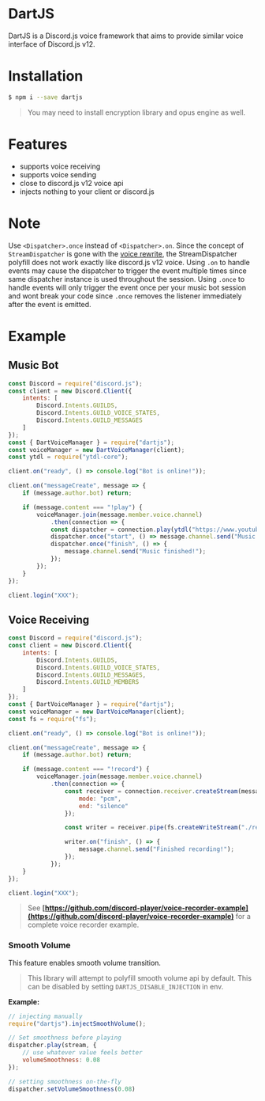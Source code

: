 # DartJS

DartJS is a Discord.js voice framework that aims to provide similar voice interface of Discord.js v12.

# Installation

```sh
$ npm i --save dartjs
```

> You may need to install encryption library and opus engine as well.

# Features

* supports voice receiving
* supports voice sending
* close to discord.js v12 voice api
* injects nothing to your client or discord.js

# Note

Use `<Dispatcher>.once` instead of `<Dispatcher>.on`. Since the concept of `StreamDispatcher` is gone with the [voice rewrite](https://npmjs.com/package/@discordjs/voice), the StreamDispatcher polyfill does not work exactly like discord.js v12 voice. Using `.on` to handle events may cause the dispatcher to trigger the event multiple times since same dispatcher instance is used throughout the session. Using `.once` to handle events will only trigger the event once per your music bot session and wont break your code since `.once` removes the listener immediately after the event is emitted.

# Example

## Music Bot

```js
const Discord = require("discord.js");
const client = new Discord.Client({
    intents: [
        Discord.Intents.GUILDS,
        Discord.Intents.GUILD_VOICE_STATES,
        Discord.Intents.GUILD_MESSAGES
    ]
});
const { DartVoiceManager } = require("dartjs");
const voiceManager = new DartVoiceManager(client);
const ytdl = require("ytdl-core");

client.on("ready", () => console.log("Bot is online!"));

client.on("messageCreate", message => {
    if (message.author.bot) return;

    if (message.content === "!play") {
        voiceManager.join(message.member.voice.channel)
            .then(connection => {
            const dispatcher = connection.play(ytdl("https://www.youtube.com/watch?v=dQw4w9WgXcQ"));
            dispatcher.once("start", () => message.channel.send("Music started!"));
            dispatcher.once("finish", () => {
                message.channel.send("Music finished!");
            });
        });
    }
});

client.login("XXX");
```

## Voice Receiving

```js
const Discord = require("discord.js");
const client = new Discord.Client({
    intents: [
        Discord.Intents.GUILDS,
        Discord.Intents.GUILD_VOICE_STATES,
        Discord.Intents.GUILD_MESSAGES,
        Discord.Intents.GUILD_MEMBERS
    ]
});
const { DartVoiceManager } = require("dartjs");
const voiceManager = new DartVoiceManager(client);
const fs = require("fs");

client.on("ready", () => console.log("Bot is online!"));

client.on("messageCreate", message => {
    if (message.author.bot) return;

    if (message.content === "!record") {
        voiceManager.join(message.member.voice.channel)
            .then(connection => {
                const receiver = connection.receiver.createStream(message.member, {
                    mode: "pcm",
                    end: "silence"
                });

                const writer = receiver.pipe(fs.createWriteStream("./recorded.pcm"));

                writer.on("finish", () => {
                    message.channel.send("Finished recording!");
                });
            });
    }
});

client.login("XXX");
```

> See **[https://github.com/discord-player/voice-recorder-example](https://github.com/discord-player/voice-recorder-example)** for a complete voice recorder example.

### Smooth Volume

This feature enables smooth volume transition.

> This library will attempt to polyfill smooth volume api by default. This can be disabled by setting `DARTJS_DISABLE_INJECTION` in env.

**Example:**

```js
// injecting manually
require("dartjs").injectSmoothVolume();

// Set smoothness before playing
dispatcher.play(stream, {
    // use whatever value feels better
    volumeSmoothness: 0.08
});

// setting smoothness on-the-fly
dispatcher.setVolumeSmoothness(0.08)
```